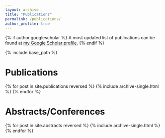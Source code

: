```yaml
---
layout: archive
title: "Publications"
permalink: /publications/
author_profile: true
---
```


{% if author.googlescholar %}
A most updated list of publications can be found at <u><a href="{{author.googlescholar}}">my Google Scholar profile</a>.</u>
{% endif %}

{% include base_path %}

# Publications

{% for post in site.publications reversed %}
{% include archive-single.html %}
{% endfor %}

# Abstracts/Conferences

{% for post in site.abstracts reversed %}
{% include archive-single.html %}
{% endfor %}
